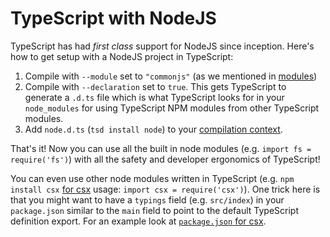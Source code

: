 # TypeScript with NodeJS
TypeScript has had *first class* support for NodeJS since inception. Here's how to get setup with a NodeJS project in TypeScript: 

1. Compile with `--module` set to `"commonjs"` (as we mentioned in [modules](../project/external-modules.md))
1. Compile with `--declaration` set to `true`. This gets TypeScript to generate a `.d.ts` file which is what TypeScript looks for in your `node_modules` for using TypeScript NPM modules from other TypeScript modules.
1. Add `node.d.ts` (`tsd install node`) to your [compilation context](../project/compilation-context.md).

That's it! Now you can use all the built in node modules (e.g. `import fs = require('fs')`) with all the safety and developer ergonomics of TypeScript!

You can even use other node modules written in TypeScript (e.g. `npm install csx` [for csx](https://www.npmjs.com/package/csx) usage: `import csx = require('csx')`). One trick here is that you might want to have a `typings` field (e.g. `src/index`) in your `package.json` similar to the `main` field to point to the default TypeScript definition export. For an example look at [`package.json` for csx](https://github.com/basarat/csx/blob/gh-pages/package.json).
